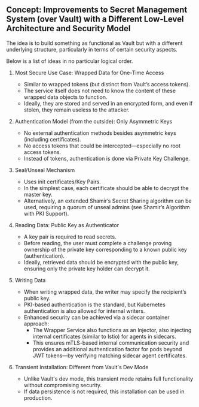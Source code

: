 Concept: Improvements to Secret Management System (over Vault) with a Different Low-Level Architecture and Security Model
---
The idea is to build something as functional as Vault but with a different underlying structure, particularly in terms of certain security aspects.

Below is a list of ideas in no particular logical order.

1. Most Secure Use Case: Wrapped Data for One-Time Access
    
    - Similar to wrapped tokens (but distinct from Vault’s access tokens).
    - The service itself does not need to know the content of these wrapped data objects to function.
    - Ideally, they are stored and served in an encrypted form, and even if stolen, they remain useless to the attacker.

2. Authentication Model (from the outside): Only Asymmetric Keys

   - No external authentication methods besides asymmetric keys (including certificates).
   - No access tokens that could be intercepted—especially no root access tokens.
   - Instead of tokens, authentication is done via Private Key Challenge.

3. Seal/Unseal Mechanism

    - Uses init certificates/Key Pairs.
    - In the simplest case, each certificate should be able to decrypt the master key.
    - Alternatively, an extended Shamir’s Secret Sharing algorithm can be used, requiring a quorum of unseal admins (see Shamir’s Algorithm with PKI Support).

4. Reading Data: Public Key as Authenticator

    - A key pair is required to read secrets.
    - Before reading, the user must complete a challenge proving ownership of the private key corresponding to a known public key (authentication).
    - Ideally, retrieved data should be encrypted with the public key, ensuring only the private key holder can decrypt it.

5. Writing Data

   - When writing wrapped data, the writer may specify the recipient’s public key.
   - PKI-based authentication is the standard, but Kubernetes authentication is also allowed for internal writers.
   - Enhanced security can be achieved via a sidecar container approach:
      - The Wrapper Service also functions as an Injector, also injecting internal certificates (similar to Istio) for agents in sidecars.
      - This ensures mTLS-based internal communication security and provides an additional authentication factor for pods beyond JWT tokens—by verifying matching sidecar agent certificates.

6. Transient Installation: Different from Vault's Dev Mode

    - Unlike Vault's dev mode, this transient mode retains full functionality without compromising security.
    - If data persistence is not required, this installation can be used in production.